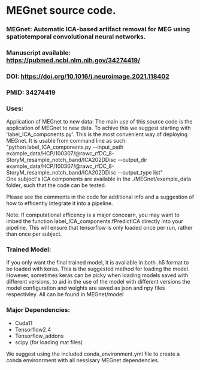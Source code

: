 # MEGnet source code.
### MEGnet: Automatic ICA-based artifact removal for MEG using spatiotemporal convolutional neural networks. 

### Manuscript available: https://pubmed.ncbi.nlm.nih.gov/34274419/
### DOI: https://doi.org/10.1016/j.neuroimage.2021.118402
### PMID: 34274419

### Uses:
Application of MEGnet to new data:
The main use of this source code is the application of MEGnet to new data. To achive this we suggest starting with 'label_ICA_components.py'. 
This is the most convenient way of deploying MEGnet. It is usable from command line as such: <br>"python label_ICA_components.py --input_path example_data/HCP/100307/@rawc_rfDC_8-StoryM_resample_notch_band/ICA202DDisc --output_dir example_data/HCP/100307/@rawc_rfDC_8-StoryM_resample_notch_band/ICA202DDisc --output_type list"
<br>One subject's ICA components are available in the ./MEGnet/example_data folder, such that the code can be tested.

Please see the comments in the code for additional info and a suggestion of how to efficently integrate it into a pipeline.

Note: If computational efficency is a major concearn, you may want to imbed the function label_ICA_components.fPredictICA directly into your pipeline. This will ensure that tensorflow is only loaded once per run, rather than once per subject.

### Trained Model:
If you only want the final trained model, it is available in both .h5 format to be loaded with keras. This is the suggested method for loading the model. However, sometimes keras can be picky when loading models saved with different versions, to aid in the use of the model with different versions the model configuration and weights are saved as json and npy files respectivley. All can be found in MEGnet/model

### Major Dependencies:
* Cuda11
* Tensorflow2.4
* Tensorflow_addons
* scipy (for loading mat files)

We suggest using the included conda_environment.yml file to create a conda environrment with all nessisary MEGnet dependencies.